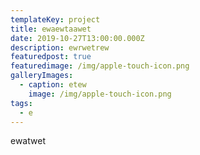 ```yaml
---
templateKey: project
title: ewaewtaawet
date: 2019-10-27T13:00:00.000Z
description: ewrwetrew
featuredpost: true
featuredimage: /img/apple-touch-icon.png
galleryImages:
  - caption: etew
    image: /img/apple-touch-icon.png
tags:
  - e
---
```

ewatwet
